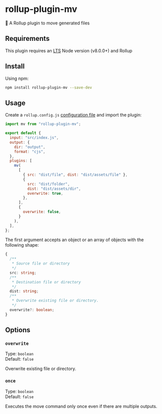# rollup-plugin-mv

🍣 A Rollup plugin to move generated files

## Requirements

This plugin requires an [LTS](https://github.com/nodejs/Release) Node version (v8.0.0+) and Rollup

## Install

Using npm:

```bash
npm install rollup-plugin-mv --save-dev
```

## Usage

Create a `rollup.config.js` [configuration file](https://www.rollupjs.org/guide/en/#configuration-files) and import the plugin:

```js
import mv from "rollup-plugin-mv";

export default {
  input: "src/index.js",
  output: {
    dir: "output",
    format: "cjs",
  },
  plugins: [
    mv(
      [
        { src: "dist/file", dist: "dist/assets/file" },
        {
          src: "dist/folder",
          dist: "dist/assets/dir",
          overwrite: true,
        },
      ],
      {
        overwrite: false,
      }
    ),
  ],
};
```

The first argument accepts an object or an array of objects with the following shape:

```ts
{
  /**
   * Source file or directory
   */
  src: string;
  /**
   * Destination file or directory
   */
  dist: string;
  /**
   * Overwrite existing file or directory.
   */
  overwrite?: boolean;
}
```

## Options

### `overwrite`

Type: `boolean`<br />
Default: `false`

Overwrite existing file or directory.

### `once`

Type: `boolean`<br />
Default: `false`

Executes the move command only once even if there are multiple outputs.
